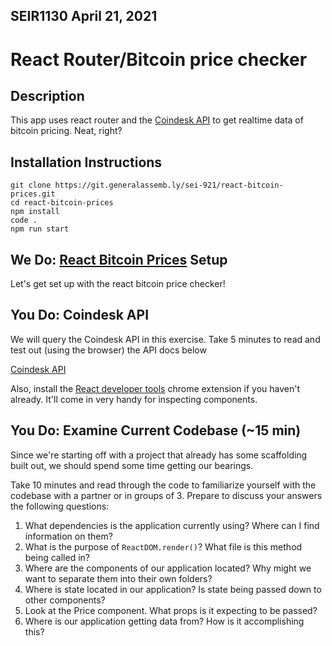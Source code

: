 ## SEIR1130 April 21, 2021

# React Router/Bitcoin price checker 

## Description
This app uses react router and the [Coindesk API](https://www.coindesk.com/api/) to get realtime data of bitcoin pricing. Neat, right?

## Installation Instructions

```
git clone https://git.generalassemb.ly/sei-921/react-bitcoin-prices.git
cd react-bitcoin-prices
npm install
code .
npm run start
```
## We Do: [React Bitcoin Prices](https://git.generalassemb.ly/SEIR-1130/react-bitcoin-prices) Setup

Let's get set up with the react bitcoin price checker!

## You Do: Coindesk API

We will query the Coindesk API in this exercise. Take 5 minutes to read and test out (using the
browser) the API docs below

[Coindesk API](https://www.coindesk.com/api/)

Also, install the
[React developer tools](https://chrome.google.com/webstore/detail/react-developer-tools/fmkadmapgofadopljbjfkapdkoienihi?hl=en)
chrome extension if you haven't already. It'll come in very handy for inspecting
components.

## You Do: Examine Current Codebase (~15 min)

Since we're starting off with a project that already has some scaffolding built
out, we should spend some time getting our bearings.

Take 10 minutes and read through the code to familiarize yourself with the
codebase with a partner or in groups of 3. Prepare to discuss your answers the
following questions:

1. What dependencies is the application currently using? Where can I find
   information on them?
2. What is the purpose of `ReactDOM.render()`? What file is this method being
   called in?
3. Where are the components of our application located? Why might we want to
   separate them into their own folders?
4. Where is state located in our application? Is state being passed down to
   other components?
5. Look at the Price component. What props is it expecting to be passed?
6. Where is our application getting data from? How is it accomplishing this?
